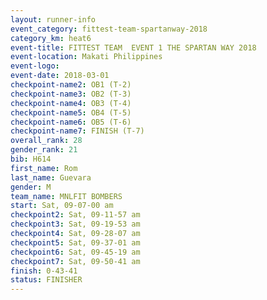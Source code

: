```yaml
---
layout: runner-info 
event_category: fittest-team-spartanway-2018 
category_km: heat6 
event-title: FITTEST TEAM  EVENT 1 THE SPARTAN WAY 2018 
event-location: Makati Philippines 
event-logo: 
event-date: 2018-03-01 
checkpoint-name2: OB1 (T-2) 
checkpoint-name3: OB2 (T-3) 
checkpoint-name4: OB3 (T-4) 
checkpoint-name5: OB4 (T-5) 
checkpoint-name6: OB5 (T-6) 
checkpoint-name7: FINISH (T-7) 
overall_rank: 28
gender_rank: 21
bib: H614
first_name: Rom
last_name: Guevara
gender: M
team_name: MNLFIT BOMBERS
start: Sat, 09-07-00 am
checkpoint2: Sat, 09-11-57 am
checkpoint3: Sat, 09-19-53 am
checkpoint4: Sat, 09-28-07 am
checkpoint5: Sat, 09-37-01 am
checkpoint6: Sat, 09-45-19 am
checkpoint7: Sat, 09-50-41 am
finish: 0-43-41
status: FINISHER
---
```

